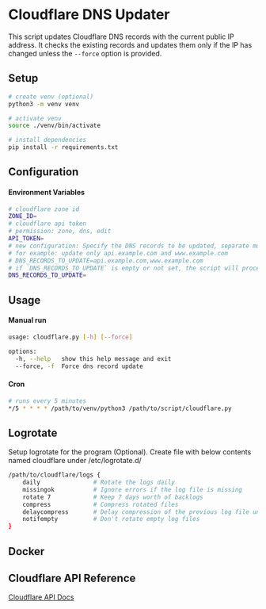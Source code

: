# Cloudflare DNS Updater

This script updates Cloudflare DNS records with the current public IP address. It checks the existing records and updates them only if the IP has changed unless the `--force` option is provided.


## Setup

```bash
# create venv (optional)
python3 -m venv venv

# activate venv 
source ./venv/bin/activate

# install dependencies
pip install -r requirements.txt
```


## Configuration

#### Environment Variables
```sh
# cloudflare zone id
ZONE_ID=
# cloudflare api token
# permission: zone, dns, edit
API_TOKEN=
# new configuration: Specify the DNS records to be updated, separate multiple records with commas
# for example: update only api.example.com and www.example.com
# DNS_RECORDS_TO_UPDATE=api.example.com,www.example.com
# if `DNS_RECORDS_TO_UPDATE` is empty or not set, the script will proceed to update all DNS records (maintaining the old behavior)
DNS_RECORDS_TO_UPDATE=
```


## Usage

#### Manual run

```sh
usage: cloudflare.py [-h] [--force]

options:
  -h, --help   show this help message and exit
  --force, -f  Force dns record update
```

#### Cron

```sh
# runs every 5 minutes
*/5 * * * * /path/to/venv/python3 /path/to/script/cloudflare.py
```


## Logrotate

Setup logrotate for the program (Optional). Create file with below contents named cloudflare under /etc/logrotate.d/

```sh
/path/to/cloudflare/logs {
    daily               # Rotate the logs daily
    missingok           # Ignore errors if the log file is missing
    rotate 7            # Keep 7 days worth of backlogs
    compress            # Compress rotated files
    delaycompress       # Delay compression of the previous log file until the next rotation
    notifempty          # Don't rotate empty log files
}
```

## Docker



## Cloudflare API Reference

[Cloudflare API Docs](https://developers.cloudflare.com/api-next/resources/dns/subresources/records/)